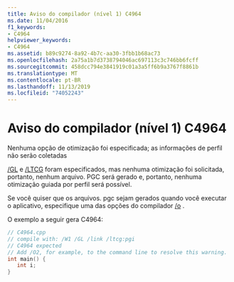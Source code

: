 ```yaml
---
title: Aviso do compilador (nível 1) C4964
ms.date: 11/04/2016
f1_keywords:
- C4964
helpviewer_keywords:
- C4964
ms.assetid: b89c9274-8a92-4b7c-aa30-3fbb1b68ac73
ms.openlocfilehash: 2a75a1b7d3738794046ac697113c3c746bb6fcff
ms.sourcegitcommit: 458dcc794e3841919c01a3a5ff6b9a3767f8861b
ms.translationtype: MT
ms.contentlocale: pt-BR
ms.lasthandoff: 11/13/2019
ms.locfileid: "74052243"
---
```

# <a name="compiler-warning-level-1-c4964"></a>Aviso do compilador (nível 1) C4964

Nenhuma opção de otimização foi especificada; as informações de perfil não serão coletadas

[/GL](../../build/reference/gl-whole-program-optimization.md) e [/LTCG](../../build/reference/ltcg-link-time-code-generation.md) foram especificados, mas nenhuma otimização foi solicitada, portanto, nenhum arquivo. PGC será gerado e, portanto, nenhuma otimização guiada por perfil será possível.

Se você quiser que os arquivos. pgc sejam gerados quando você executar o aplicativo, especifique uma das opções do compilador [/o](../../build/reference/o-options-optimize-code.md) .

O exemplo a seguir gera C4964:

```cpp
// C4964.cpp
// compile with: /W1 /GL /link /ltcg:pgi
// C4964 expected
// Add /O2, for example, to the command line to resolve this warning.
int main() {
   int i;
}
```